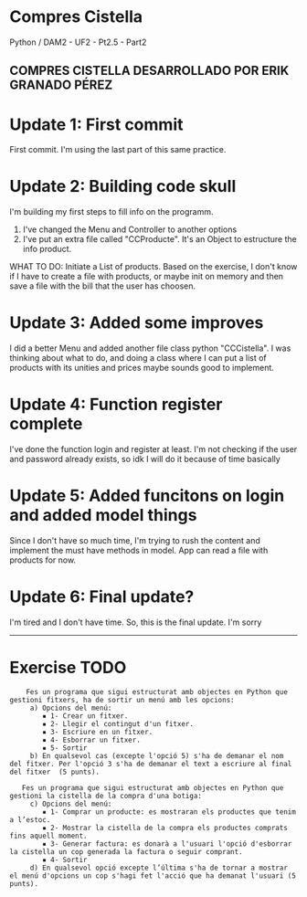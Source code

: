 # Compres Cistella
 Python / DAM2 - UF2 - Pt2.5 - Part2

COMPRES CISTELLA DESARROLLADO POR ERIK GRANADO PÉREZ
-------------------------------------------------
# Update 1: First commit
 First commit. I'm using the last part of this same practice.

# Update 2: Building code skull
 I'm building my first steps to fill info on the programm.

 1. I've changed the Menu and Controller to another options
 2. I've put an extra file called "CCProducte". It's an Object to estructure the info product.

 WHAT TO DO:
  Initiate a List of products. Based on the exercise, I don't know if I have to create a file with products, or maybe init on memory and then save a file with the bill that the user has choosen.

# Update 3: Added some improves
 I did a better Menu and added another file class python "CCCistella". I was thinking about what to do, and doing a class where I can put a list of products with its unities and prices maybe sounds good to implement.

# Update 4: Function register complete
 I've done the function login and register at least. I'm not checking if the user and password already exists, so idk I will do it because of time basically 

# Update 5: Added funcitons on login and added model things
 Since I don't have so much time, I'm trying to rush the content and implement the must have methods in model. App can read a file with products for now.

# Update 6: Final update?
 I'm tired and I don't have time. So, this is the final update. I'm sorry
 
-------------------------------------------------
# Exercise TODO
        Fes un programa que sigui estructurat amb objectes en Python que gestioni fitxers, ha de sortir un menú amb les opcions:
         a) Opcions del menú:
            ▪ 1- Crear un fitxer.
            ▪ 2- Llegir el contingut d'un fitxer.
            ▪ 3- Escriure en un fitxer.
            ▪ 4- Esborrar un fitxer.
            ▪ 5- Sortir
         b) En qualsevol cas (excepte l'opció 5) s'ha de demanar el nom del fitxer. Per l'opció 3 s'ha de demanar el text a escriure al final del fitxer  (5 punts).

       Fes un programa que sigui estructurat amb objectes en Python que gestioni la cistella de la compra d'una botiga:
         c) Opcions del menú:
            ▪ 1- Comprar un producte: es mostraran els productes que tenim a l’estoc.
            ▪ 2- Mostrar la cistella de la compra els productes comprats fins aquell moment.
            ▪ 3- Generar factura: es donarà a l'usuari l'opció d'esborrar la cistella un cop generada la factura o seguir comprant.
            ▪ 4- Sortir
         d) En qualsevol opció excepte l’última s'ha de tornar a mostrar el menú d'opcions un cop s'hagi fet l'acció que ha demanat l'usuari (5 punts).
